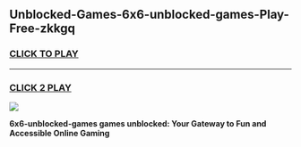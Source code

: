 
## Unblocked-Games-6x6-unblocked-games-Play-Free-zkkgq
<h3>
<a href="https://premium76.site?title=6x6-unblocked-games&ref=20M">CLICK TO PLAY</a></h3>
<hr>

<h3>
<a href="https://premium76.site?title=6x6-unblocked-games&ref=20M">CLICK 2 PLAY</a>
  
</h3>

<a href="https://premium76.site?title=6x6-unblocked-games&ref=19M"><img src="https://clearcache.store/games.png"></a>


**6x6-unblocked-games games unblocked: Your Gateway to Fun and Accessible Online Gaming**
